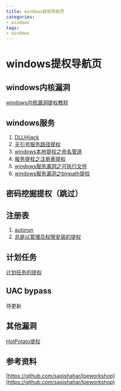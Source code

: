 ```yaml
---
title: windows提权导航页
categories:
- windows
tags:
- windows
---
```

windows提权导航页
===
## windows内核漏洞
[windows内核漏洞提权教程](https://www.bilibili.com/video/av88180824/)

## windows服务
1. [DLLHijack](https://www.acfun.cn/v/ac12864807)
2. [无引号服务路径提权](https://www.bilibili.com/video/BV147411g77n)
3. [windows本地提权之命名管道](https://www.bilibili.com/video/BV1M741177De)
4. [服务提权之注册表提权](https://www.bilibili.com/video/BV1h7411n79h)
5. [windows服务漏洞之可执行文件](https://www.bilibili.com/video/BV1i7411E7J3)
6. [windows服务漏洞之binpath提权](https://www.bilibili.com/video/BV1J7411g7g3)

## 密码挖掘提权（跳过）
## 注册表
1. [autorun](https://www.bilibili.com/video/BV1L7411J7jP)
2. [总是以管理员权限安装的提权](https://www.bilibili.com/video/BV1U741177YG)

## 计划任务
[计划任务的提权](https://www.bilibili.com/video/BV1K7411A7xk)

## UAC bypass
待更新

## 其他漏洞
[HotPotato提权](https://www.bilibili.com/video/av91087772)

## 参考资料
[https://github.com/sagishahar/lpeworkshop](https://github.com/sagishahar/lpeworkshop)

